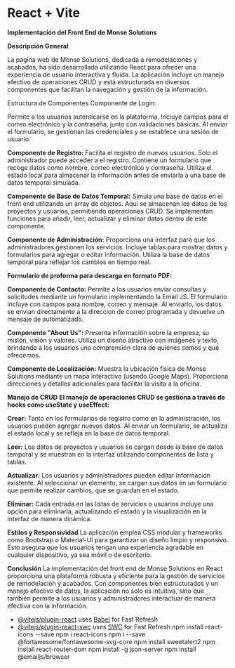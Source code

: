 # React + Vite
**Implementación del Front End de Monse Solutions**

**Descripción General**

La página web de Monse Solutions, dedicada a remodelaciones y acabados, ha sido desarrollada utilizando React para ofrecer una experiencia de usuario interactiva y fluida. La aplicación incluye un manejo efectivo de operaciones CRUD y está estructurada en diversos componentes que facilitan la navegación y gestión de la información.

Estructura de Componentes
Componente de Login:

Permite a los usuarios autenticarse en la plataforma. Incluye campos para el correo electrónico y la contraseña, junto con validaciones básicas. Al enviar el formulario, se gestionan las credenciales y se establece una sesión de usuario.

**Componente de Registro:**
Facilita el registro de nuevos usuarios. Solo el administrador puede acceder a el registro. Contiene un formulario que recoge datos como nombre, correo electrónico y contraseña. Utiliza el estado local para almacenar la información antes de enviarla a una base de datos temporal simulada.

**Componente de Base de Datos Temporal:**
Simula una base de datos en el front end utilizando un array de objetos. Aquí se almacenan los datos de los proyectos y usuarios, permitiendo operaciones CRUD. Se implementan funciones para añadir, leer, actualizar y eliminar datos dentro de este componente.

**Componente de Administración:**
Proporciona una interfaz para que los administradores  gestionen los servicios. Incluye tablas para mostrar datos y formularios para agregar o editar información. Utiliza la base de datos temporal para reflejar los cambios en tiempo real.

**Formulario de proforma para descarga en formato PDF:**

**Componente de Contacto:**
Permite a los usuarios enviar consultas y solicitudes mediante un formulario implementando la Email JS. El formulario incluye con campos para nombre, correo y mensaje. Al enviarlo, los datos se envian directamente a la direccion de correo programada y devuelve un mensaje de automatizado.

**Componente "About Us":**
Presenta información sobre la empresa, su misión, visión y valores. Utiliza un diseño atractivo con imágenes y texto, brindando a los usuarios una comprensión clara de quiénes somos y qué ofrecemos.

**Componente de Localización:**
Muestra la ubicación física de Monse Solutions mediante un mapa interactivo (usando Google Maps). Proporciona direcciones y detalles adicionales para facilitar la visita a la oficina.


**Manejo de CRUD**
**El manejo de operaciones CRUD se gestiona a través de hooks como useState y useEffect:**

**Crear:** Tanto en los formularios de registro como en la administración, los usuarios pueden agregar nuevos datos. Al enviar un formulario, se actualiza el estado local y se refleja en la base de datos temporal.

**Leer:** Los datos de proyectos y usuarios se cargan desde la base de datos temporal y se muestran en la interfaz utilizando componentes de lista y tablas.

**Actualizar:** Los usuarios y administradores pueden editar información existente. Al seleccionar un elemento, se cargan sus datos en un formulario que permite realizar cambios, que se guardan en el estado.

**Eliminar:** Cada entrada en las listas de servicios o usuarios incluye una opción para eliminarla, actualizando el estado y la visualización en la interfaz de manera dinámica.

**Estilos y Responsividad**
La aplicación emplea CSS modular y frameworks como Bootstrap o Material-UI para garantizar un diseño limpio y responsivo. Esto asegura que los usuarios tengan una experiencia agradable en cualquier dispositivo, ya sea móvil o de escritorio.

**Conclusión**
La implementación del front end de Monse Solutions en React proporciona una plataforma robusta y eficiente para la gestión de servicios de remodelación y acabados. Con componentes bien estructurados y un manejo efectivo de datos, la aplicación no solo es intuitiva, sino que también permite a los usuarios y administradores interactuar de manera efectiva con la información.

- [@vitejs/plugin-react](https://github.com/vitejs/vite-plugin-react/blob/main/packages/plugin-react/README.md) uses [Babel](https://babeljs.io/) for Fast Refresh
- [@vitejs/plugin-react-swc](https://github.com/vitejs/vite-plugin-react-swc) uses [SWC](https://swc.rs/) for Fast Refresh
 npm install react-icons --save
 npm i react-icons
 npm i --save @fortawesome/fontawesome-svg-core
 npm install sweetalert2
 npm install react-router-dom
npm install -g json-server
npm install @emailjs/browser  
